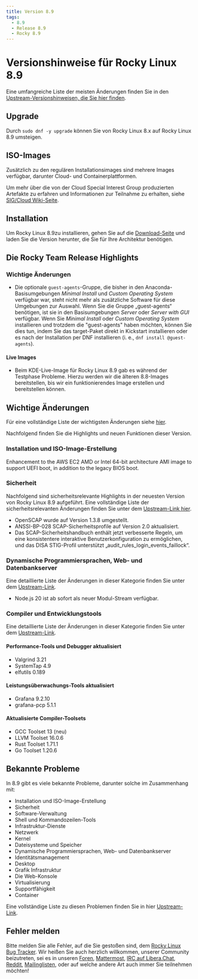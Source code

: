 ```yaml
---
title: Version 8.9
tags:
  - 8.9
  - Release 8.9
  - Rocky 8.9
---
```


# Versionshinweise für Rocky Linux 8.9

Eine umfangreiche Liste der meisten Änderungen finden Sie in den [Upstream-Versionshinweisen, die Sie hier finden](https://access.redhat.com/documentation/en-us/red_hat_enterprise_linux/8/html/8.9_release_notes/index).

## Upgrade

Durch <code>sudo dnf -y upgrade</code>
können Sie von Rocky Linux 8.x auf Rocky Linux 8.9 umsteigen.

## ISO-Images

Zusätzlich zu den regulären Installationsimages sind mehrere Images verfügbar, darunter Cloud- und Containerplattformen.

Um mehr über die von der Cloud Special Interest Group produzierten Artefakte zu erfahren und Informationen zur Teilnahme zu erhalten, siehe [SIG/Cloud Wiki-Seite](https://sig-cloud.rocky.page/).

## Installation

Um Rocky Linux 8.9zu installieren, gehen Sie auf die <a href="https://rockylinux.org/download/">Download-Seite</a> und laden Sie die Version herunter, die Sie für Ihre Architektur benötigen.

## Die Rocky Team Release Highlights

### Wichtige Änderungen

- Die optionale `guest-agents`-Gruppe, die bisher in den Anaconda-Basisumgebungen _Minimal Install_ und _Custom Operating System_ verfügbar war, steht nicht mehr als zusätzliche Software für diese Umgebungen zur Auswahl. Wenn Sie die Gruppe „guest-agents“ benötigen, ist sie in den Basisumgebungen _Server_ oder _Server with GUI_ verfügbar. Wenn Sie _Minimal Install_ oder _Custom Operating System_ installieren und trotzdem die "guest-agents" haben möchten, können Sie dies tun, indem Sie das target-Paket direkt in Kickstart installieren oder es nach der Installation per DNF installieren (i. e., `dnf install @guest-agents`).

#### Live Images

- Beim KDE-Live-Image für Rocky Linux 8.9 gab es während der Testphase Probleme. Hierzu werden wir die älteren 8.8-Images bereitstellen, bis wir ein funktionierendes Image erstellen und bereitstellen können.

## Wichtige Änderungen

Für eine vollständige Liste der wichtigsten Änderungen siehe <a href="https://access.redhat.com/documentation/en-us/red_hat_enterprise_linux/8/html/8.9_release_notes/overview#overview-major-changes">hier</a>.

Nachfolgend finden Sie die Highlights und neuen Funktionen dieser Version.

### Installation und ISO-Image-Erstellung

Enhancement to the AWS EC2 AMD or Intel 64-bit architecture AMI image to support UEFI boot, in addition to the legacy BIOS boot.

### Sicherheit

Nachfolgend sind sicherheitsrelevante Highlights in der neuesten Version von Rocky Linux 8.9 aufgeführt. Eine vollständige Liste der sicherheitsrelevanten Änderungen finden Sie unter dem [Upstream-Link hier](https://access.redhat.com/documentation/en-us/red_hat_enterprise_linux/8/html/8.9_release_notes/new-features#new-features-security).

- OpenSCAP wurde auf Version 1.3.8 umgestellt.
- ANSSI-BP-028 SCAP-Sicherheitsprofile auf Version 2.0 aktualisiert.
- Das SCAP-Sicherheitshandbuch enthält jetzt verbesserte Regeln, um eine konsistentere interaktive Benutzerkonfiguration zu ermöglichen, und das DISA STIG-Profil unterstützt „audit_rules_login_events_faillock“.

### Dynamische Programmiersprachen, Web- und Datenbankserver

Eine detaillierte Liste der Änderungen in dieser Kategorie finden Sie unter dem [Upstream-Link](https://access.redhat.com/documentation/en-us/red_hat_enterprise_linux/8/html/8.9_release_notes/new-features#new-features-dynamic-programming-languages-web-and-database-servers).

- Node.js 20 ist ab sofort als neuer Modul-Stream verfügbar.

### Compiler und Entwicklungstools

Eine detaillierte Liste der Änderungen in dieser Kategorie finden Sie unter dem [Upstream-Link](https://access.redhat.com/documentation/en-us/red_hat_enterprise_linux/8/html/8.9_release_notes/new-features#new-features-compilers-and-development-tools).

#### Performance-Tools und Debugger aktualisiert

- Valgrind 3.21
- SystemTap 4.9
- elfutils 0.189

#### Leistungsüberwachungs-Tools aktualisiert

- Grafana 9.2.10
- grafana-pcp 5.1.1

#### Aktualisierte Compiler-Toolsets

- GCC Toolset 13 (neu)
- LLVM Toolset 16.0.6
- Rust Toolset 1.71.1
- Go Toolset 1.20.6

## Bekannte Probleme

In 8.9 gibt es viele bekannte Probleme, darunter solche im Zusammenhang mit:

- Installation und ISO-Image-Erstellung
- Sicherheit
- Software-Verwaltung
- Shell und Kommandozeilen-Tools
- Infrastruktur-Dienste
- Netzwerk
- Kernel
- Dateisysteme und Speicher
- Dynamische Programmiersprachen, Web- und Datenbankserver
- Identitätsmanagement
- Desktop
- Grafik Infrastruktur
- Die Web-Konsole
- Virtualisierung
- Supportfähigkeit
- Container

Eine vollständige Liste zu diesen Problemen finden Sie in hier [Upstream-Link](https://access.redhat.com/documentation/en-us/red_hat_enterprise_linux/8/html/8.9_release_notes/known-issues).

## Fehler melden

Bitte melden Sie alle Fehler, auf die Sie gestoßen sind, dem [Rocky Linux Bug Tracker](https://bugs.rockylinux.org/). Wir heißen Sie auch herzlich willkommen, unserer Community beizutreten, sei es in unseren [Foren](https://forums.rockylinux.org), [Mattermost](https://chat.rockylinux.org), [IRC auf Libera.Chat](irc://irc.liberachat/rockylinux), [Reddit](https://reddit.com/r/rockylinux), [Mailinglisten](https://lists.resf.org), oder auf welche andere Art auch immer Sie teilnehmen möchten!
